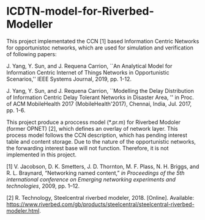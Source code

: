 # ICDTN-model-for-Riverbed-Modeller

This project implementated the CCN [1] based Information Centric Networks for opportunistoc networks, which are used for simulation and verification of following papers:

J. Yang, Y. Sun, and J. Requena Carrion, ``An Analytical Model for Information Centric Internet of Things Networks in Opportunistic Scenarios,'' IEEE Systems Journal, 2019, pp. 1-12.

J. Yang, Y. Sun, and J. Requena Carrion, ``Modelling the Delay Distribution of Information Centric Delay Tolerant Networks in Disaster Area, '' in Proc. of ACM MobileHealth 2017 (MobileHealth'2017), Chennai, India, Jul. 2017, pp. 1-6.

This project produce a proccess model (*.pr.m) for Riverbed Modoler (former OPNET) [2], which defines an overlay of network layer. This process model follows the CCN description, which has pending interest table and content storage. Due to the nature of the opportunistic networks, the forwarding interest base will not function. Therefore, it is not implemented in this project.  

[1] V. Jacobson, D. K. Smetters, J. D. Thornton, M. F. Plass, N. H. Briggs, and R. L. Braynard, “Networking named content,” *in Proceedings of the 5th international conference on Emerging networking experiments and technologies*, 2009, pp. 1–12.

[2] R. Technology, Steelcentral riverbed modeler, 2018. [Online]. Available: https://www.riverbed.com/gb/products/steelcentral/steelcentral-riverbed-modeler.html.
